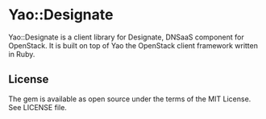 # Yao::Designate

Yao::Designate is a client library for Designate, DNSaaS component for OpenStack.
It is built on top of Yao the OpenStack client framework written in Ruby.

## License

The gem is available as open source under the terms of the MIT License. See LICENSE file.

